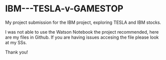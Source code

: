 # IBM---TESLA-v-GAMESTOP
My project submission for the IBM project, exploring TESLA and IBM stocks.


I was not able to use the Watson Notebook the project recommended, here are my files in Github.
If you are having issues accesing the file please look at my SSs.

Thank you!
